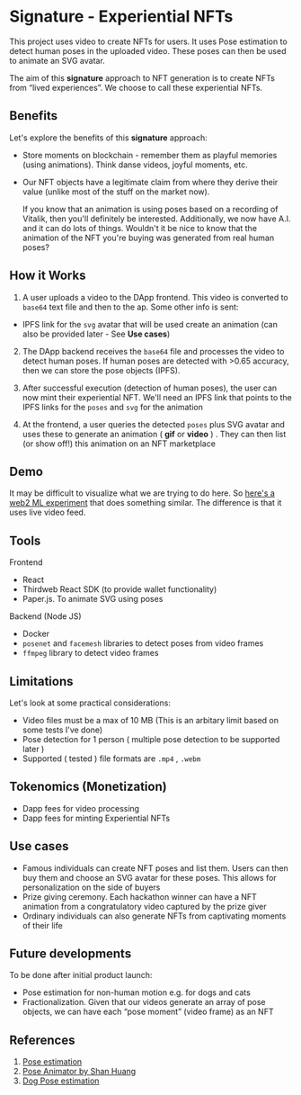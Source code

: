 # Signature \- Experiential NFTs

This project uses video to create NFTs for users. It uses Pose estimation to detect human poses in the uploaded video. These poses can then be used to animate an SVG avatar. 

The aim of this **signature** approach to NFT generation is to create NFTs from “lived experiences”. We choose to call these experiential NFTs. 

## Benefits 

Let's explore the benefits of this **signature** approach:

* Store moments on blockchain \- remember them as playful memories (using animations). Think danse videos, joyful moments, etc.   
* Our NFT objects have a legitimate claim from where they derive their value (unlike most of the stuff on the market now).   
    
  If you know that an animation is using poses based on a recording of Vitalik, then you'll definitely be interested. Additionally, we now have A.I. and it can do lots of things. Wouldn't it be nice to know that the animation of the NFT you're buying was generated from real human poses?

## How it Works 

1. A user uploads a video to the DApp frontend. This video is converted to `base64` text file and then to the ap. Some other info is sent:  

- IPFS link for the `svg` avatar that will be used create an animation (can also be provided later - See **Use cases**) 
    
2. The DApp backend receives the `base64` file and processes the video to detect human poses. If human poses are detected with \>0.65 accuracy, then we can store the pose objects (IPFS).   
     
3. After successful execution (detection of human poses), the user can now mint their experiential NFT. We'll need an IPFS link that points to the IPFS links for the `poses` and `svg` for the animation
     
4. At the frontend, a user queries the detected `poses` plus SVG avatar and uses these to generate an animation ( **gif** or **video** ) . They can then list (or show off\!)  this animation on an NFT marketplace

## Demo

It may be difficult to visualize what we are trying to do here. So [here's a web2 ML experiment](https://www.scroobly.com/) that does something similar. The difference is that it uses live video feed.

## Tools

Frontend 

* React  
* Thirdweb React SDK (to provide wallet functionality)  
* Paper.js. To animate SVG using poses

Backend (Node JS)

- Docker 
- `posenet` and `facemesh` libraries to detect poses from video frames
- `ffmpeg` library to detect video frames 

## Limitations 

Let's look at some practical considerations:

- Video files must be a max of 10 MB (This is an arbitary limit based on some tests I've done)  
- Pose detection for 1 person ( multiple pose detection to be supported later )  
- Supported ( tested ) file formats are `.mp4` , `.webm`

## Tokenomics (Monetization)

- Dapp fees for video processing
- Dapp fees for minting Experiential NFTs

## Use cases

* Famous individuals can create NFT poses and list them. Users can then buy them and choose an SVG avatar for these poses. This allows for personalization on the side of buyers  
* Prize giving ceremony. Each hackathon winner can have a NFT animation from a congratulatory video captured by the prize giver  
* Ordinary individuals can also generate NFTs from captivating moments of their life 

## Future developments 

To be done after initial product launch:

* Pose estimation for non-human motion e.g. for dogs and cats  
* Fractionalization. Given that our videos generate an array of pose objects, we can have each “pose moment” (video frame) as an NFT   

## References 

1. [Pose estimation](https://www.tensorflow.org/lite/examples/pose\_estimation/overview\#:\~:text=Pose%20estimation%20is%20the%20task,key%20body%20joints%20(keypoints).)  
2. [Pose Animator by Shan Huang](https://github.com/yemount/pose-animator)  
3. [Dog Pose estimation](https://github.com/ryanloney/dog-pose-estimation)
